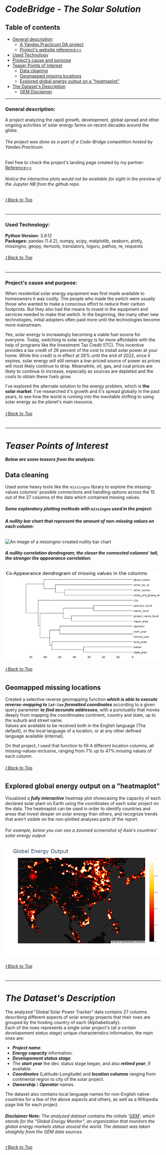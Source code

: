 # ***CodeBridge - The Solar Solution***

## Table of contents
- [General description](#general-description)<br>
    - [A Yandex.Practicum DA project](#the-project-was-done-as-a-part-of-a-code-bridge-competition-hosted-by-yandexpracticum-)
    - [Project's website reference>>](https://qiuhanzhou.github.io/CODEBRIDGE/)
- [Used Technology](#used-technology)
- [Project's cause and purpose](#projects-cause-and-purpose)
- [Teaser Points of Interest](#teaser-points-of-interest)
  - [Data cleaning](#data-cleaning)
  - [Geomapped missing locations](#geomapped-missing-locations)
  - [Explored global energy output on a "heatmaplot"](#explored-global-energy-output-on-a-heatmaplot)
- [The Dataset's Description](#the-datasets-description)
  - [GEM Disclaimer](#disclaimer-note-the-analyzed-dataset-contains-the-initials-gem-which-stands-for-the-global-energy-monitor-an-organization-that-monitors-the-global-energy-markets-status-around-the-world-the-dataset-was-taken-straightly-from-the-gem-data-sources)

---
### **General description:**
A project analyzing the rapid growth, development, global spread and other ongoing activities of solar energy farms on recent decades around the globe. <br>
###### The project was done as a part of a Code-Bridge competition hosted by Yandex.Practicum. <br>
Feel free to check the project's landing page created by my partner: [Reference>>](https://qiuhanzhou.github.io/CODEBRIDGE/)

###### Notice the interactive plots would not be available for sight in the preview of the Jupyter NB from the github repo.<br>

###### [⭱ Back to Top](#codebridge---the-solar-solution)

---

### **Used Technology:**
**Python Version:** 3.9.12 <br>
**Packages:** pandas (1.4.2), numpy, scipy, matplotlib, seaborn, plotly, missingno, geopy, itertools, translators, loguru, pathos, re, requests
  
###### [⭱ Back to Top](#codebridge---the-solar-solution)
---
### **Project's cause and purpose:**
When residential solar energy equipment was first made available to homeowners it was costly. The people who made the switch were usually those who wanted to make a conscious effort to reduce their carbon footprints. But they also had the means to invest in the equipment and services needed to make that switch. In the beginning, like many other new technologies, initial adopters often paid more until the technologies become more mainstream.

Yes, solar energy is increasingly becoming a viable fuel source for everyone. Today, switching to solar energy is far more affordable with the help of programs like the Investment Tax Credit (ITC). This incentive provides a tax credit of 26 percent of the cost to install solar power at your home. While this credit is in effect at 26% until the end of 2022, once it expires, solar energy will still remain a low-priced source of power as prices will most likely continue to drop. Meanwhile, oil, gas, and coal prices are likely to continue to increase, especially as sources are depleted and the costs to obtain these fuels grow.

I've explored the alternate solution to the energy problem, which is **the solar market**. I've researched it's growth and it's spread globally in the past years, to see how the world is running into the inevitable shifting to using solar energy as the planet's main resource.

###### [⭱ Back to Top](#codebridge---the-solar-solution)

---
# ***Teaser Points of Interest***
***Below are some teasers from the analysis:***

## Data cleaning

Used some heavy tools like the `missingno` library to explore the missing-values columns' possible connections and handling options across the 15 out of the 27 columns of the data which contained missing values.

##### Some exploratory plotting methods with `missingno` used in the project:

###### ***A nullity bar chart that represent the amount of non-missing values on each column:*** 
![An image of a `missingno`-created nullity bar chart](https://user-images.githubusercontent.com/117908614/201458019-b539f62e-f3d3-42b1-b8aa-990ea1448d26.png)
###### ***A nullity correlation dendrogram; the closer the connected columns' tail, the stronger the appearance correlation:***
![An image of a `missingno` co-appearance correlation dendrogram plot](/images/image.png)

###### [⭱ Back to Top](#codebridge---the-solar-solution)

## Geomapped missing locations

Created a selective reverse geomapping function ***which is able to execute reverse-mapping to `lat-lon` formatted coordinates*** according to a given query parameter ***to find accurate addresses***, with a punctuality that moves deeply from mapping the coordinnates continent, country and state, up to the suburb and street name. <br>
Values are available to be received both in the English language (The default), in the local language of a location, or at any other defined language available (internal). <br>

On that project, I used that function to fill 4 different location columns, all missing-values-inclusive, ranging from 7% up to 47% missing values of each column. 

###### [⭱ Back to Top](#codebridge---the-solar-solution)

## Explored global energy output on a "heatmaplot"

Visualized a ***fully interactive*** heatmap plot showcasing the capacity of each declared solar plant on Earth using the coordinates of each solar project on the data. The heatmaplot can be used in order to identify countries and areas that invest deeper on solar energy than others, and recognize trends that aren't visible on the non-plotted analyses parts of the report. <br>
###### *For example, below you can see a zoomed screenshot of Asia's countries' solar energy output:*<br>

![A zoomed look of china at the global energy heatmap](/images/newplot%20(1).png)

###### [⭱ Back to Top](#codebridge---the-solar-solution)

---
# ***The Dataset's Description***

The analyzed "Global Solar Power Tracker" data contains 27 columns describing different aspects of solar energy projects that their rows are grouped by the hosting country of each (Alphabetically). <br>
Each of the rows represents a single solar project's (*at a certain developement status stage*) unique characteristics information, the main ones are:
* <b><i>Project name</i></b>.
* <b><i>Energy capacity</i></b> information.
* <b><i>Developement status stage</i></b>.
* The <b><i>start year</i></b> the dev. status stage began, and also <b><i>retired year</i></b>, if available.
* <b><i>Coordinates</i></b> (Latitude-Longitude) and <b><i>location columns</i></b> ranging from continental region to city of the solar project.
* <b><i>Ownership</i></b> / <b><i>Operator</i></b> names.

The dataset also contains local language names for non-English native countries for a few of the above aspects and others, as well as a Wikipedia page link for each project.

###### ***Disclaimer Note:*** *The analyzed dataset contains the initials '[GEM](https://globalenergymonitor.org/)', which stands for the "Global Energy Monitor", an organization that monitors the global energy markets status around the world. The dataset was taken straightly from the GEM data sources.*

###### [⭱ Back to Top](#codebridge---the-solar-solution)
